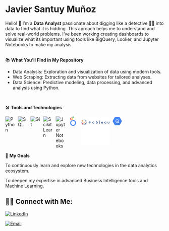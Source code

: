 
# Javier Santuy Muñoz

Hello! 👋 I’m a **Data Analyst** passionate about digging like a detective 🕵️‍♂️ into data to find what it is hidding. This aproach helps me to understand and solve real-world problems. I’ve been working creating dashboards to visualize what its important using tools like BigQuery, Looker, and Jupyter Notebooks to make my analysis. <br><br>

📚 **What You’ll Find in My Repository**

 - Data Analysis: Exploration and visualization of data using modern tools.
 - Web Scraping: Extracting data from websites for tailored analyses.
 - Data Science: Predictive modeling, data processing, and advanced analysis using Python.

<br>

 🛠️ **Tools and Technologies**

<img align="left" alt="Python" width="30px" style="padding-right:10px" src="https://cdn.jsdelivr.net/gh/devicons/devicon@latest/icons/python/python-plain.svg" />
<img align="left" alt="SQL" width="30px" style="padding-right:10px" src="https://cdn.jsdelivr.net/gh/devicons/devicon@latest/icons/azuresqldatabase/azuresqldatabase-original.svg" />
<img align="left" alt="Git" width="30px" style="padding-right:10px" src="https://cdn.jsdelivr.net/gh/devicons/devicon@latest/icons/git/git-plain.svg" />
<img align="left" alt="ScikitLearn" width="30px" style="padding-right:10px" src="https://cdn.jsdelivr.net/gh/devicons/devicon@latest/icons/scikitlearn/scikitlearn-original.svg" />
<img align="left" alt="Jupyter Notebooks" width="30px" style="padding-right:10px" src="https://cdn.jsdelivr.net/gh/devicons/devicon@latest/icons/jupyter/jupyter-original-wordmark.svg" />
<img align="let" alt= "Big query" width = "30px" style = "padding-right:10px" src= "Images/google-bigquery-logo-1.svg">
<img align="left" alt="Looker" width="30px" height = "30px"  style="padding-right:10px" src = "Images\looker-icon-svgrepo-com.svg">
<img align="left" alt="Tableu" width = "90px" height = 90px  style="padding-right:10px" src="Images/tableau-svgrepo-com.svg">
<div style="clear: both; margin: 0; padding: 0;"></div> 
 
 🌱 **My Goals**

To continuously learn and explore new technologies in the data analytics ecosystem.

To deepen my expertise in advanced Business Intelligence tools and Machine Learning.

## 👋🏻 **Connect with Me:**
[![LinkedIn](https://img.shields.io/badge/LinkedIn-Connect-blue?style=flat&logo=linkedin)](https://www.linkedin.com/in/javier-santuy-mu%C3%B1oz-55b257324/)

[![Email](https://custom-icon-badges.demolab.com/badge/Mail-E61B23.svg?logo=mail)](mailto:javiersantuym@gmail.com)

